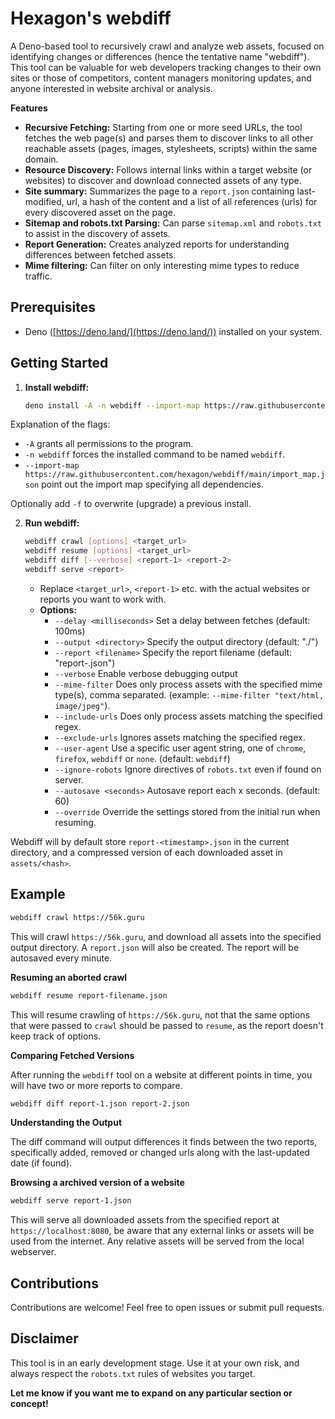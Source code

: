 # Hexagon's webdiff

A Deno-based tool to recursively crawl and analyze web assets, focused on identifying changes or differences (hence the tentative name "webdiff"). This tool can be valuable for web developers tracking
changes to their own sites or those of competitors, content managers monitoring updates, and anyone interested in website archival or analysis.

**Features**

- **Recursive Fetching:** Starting from one or more seed URLs, the tool fetches the web page(s) and parses them to discover links to all other reachable assets (pages, images, stylesheets, scripts)
  within the same domain.
- **Resource Discovery:** Follows internal links within a target website (or websites) to discover and download connected assets of any type.
- **Site summary:** Summarizes the page to a `report.json` containing last-modified, url, a hash of the content and a list of all references (urls) for every discovered asset on the page.
- **Sitemap and robots.txt Parsing:** Can parse `sitemap.xml` and `robots.txt` to assist in the discovery of assets.
- **Report Generation:** Creates analyzed reports for understanding differences between fetched assets.
- **Mime filtering:** Can filter on only interesting mime types to reduce traffic.

## Prerequisites

- Deno ([https://deno.land/](https://deno.land/)) installed on your system.

## Getting Started

1. **Install webdiff:**

   ```bash
   deno install -A -n webdiff --import-map https://raw.githubusercontent.com/hexagon/webdiff/main/import_map.json https://raw.githubusercontent.com/hexagon/webdiff/main/webdiff.ts
   ```

Explanation of the flags:

- `-A` grants all permissions to the program.
- `-n webdiff` forces the installed command to be named `webdiff`.
- `--import-map https://raw.githubusercontent.com/hexagon/webdiff/main/import_map.json` point out the import map specifying all dependencies.

Optionally add `-f` to overwrite (upgrade) a previous install.

2. **Run webdiff:**

   ```bash
   webdiff crawl [options] <target_url>
   webdiff resume [options] <target_url>
   webdiff diff [--verbose] <report-1> <report-2>
   webdiff serve <report>
   ```
   - Replace `<target_url>`, `<report-1>` etc. with the actual websites or reports you want to work with.
   - **Options:**
     - `--delay <milliseconds>` Set a delay between fetches (default: 100ms)
     - `--output <directory>` Specify the output directory (default: "./")
     - `--report <filename>` Specify the report filename (default: "report-<timestamp>.json")
     - `--verbose` Enable verbose debugging output
     - `--mime-filter` Does only process assets with the specified mime type(s), comma separated. (example: `--mime-filter "text/html, image/jpeg"`).
     - `--include-urls` Does only process assets matching the specified regex.
     - `--exclude-urls` Ignores assets matching the specified regex.
     - `--user-agent` Use a specific user agent string, one of `chrome`, `firefox`, `webdiff` or `none`. (default: `webdiff`)
     - `--ignore-robots` Ignore directives of `robots.txt` even if found on server.
     - `--autosave <seconds>` Autosave report each x seconds. (default: 60)
     - `--override` Override the settings stored from the initial run when resuming.

Webdiff will by default store `report-<timestamp>.json` in the current directory, and a compressed version of each downloaded asset in `assets/<hash>`.

## Example

```bash
webdiff crawl https://56k.guru
```

This will crawl `https://56k.guru`, and download all assets into the specified output directory. A `report.json` will also be created. The report will be autosaved every minute.

**Resuming an aborted crawl**

```bash
webdiff resume report-filename.json
```

This will resume crawling of `https://56k.guru`, not that the same options that were passed to `crawl` should be passed to `resume`, as the report doesn't keep track of options.

**Comparing Fetched Versions**

After running the `webdiff` tool on a website at different points in time, you will have two or more reports to compare.

```bash
webdiff diff report-1.json report-2.json
```

**Understanding the Output**

The diff command will output differences it finds between the two reports, specifically added, removed or changed urls along with the last-updated date (if found).

**Browsing a archived version of a website**

```bash
webdiff serve report-1.json
```

This will serve all downloaded assets from the specified report at `https://localhost:8080`, be aware that any external links or assets will be used from the internet. Any relative assets will be
served from the local webserver.

## Contributions

Contributions are welcome! Feel free to open issues or submit pull requests.

## Disclaimer

This tool is in an early development stage. Use it at your own risk, and always respect the `robots.txt` rules of websites you target.

**Let me know if you want me to expand on any particular section or concept!**
